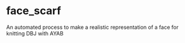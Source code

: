 # face_scarf
An automated process to make a realistic representation of a face for knitting DBJ with AYAB
